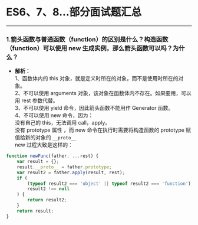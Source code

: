 # ES6、7、8...部分面试题汇总
---
### 1.箭头函数与普通函数（function）的区别是什么？构造函数（function）可以使用 new 生成实例，那么箭头函数可以吗？为什么？
   - **解析：**<br>
    1、函数体内的 this 对象，就是定义时所在的对象，而不是使用时所在的对象。<br>
    2、不可以使用 arguments 对象，该对象在函数体内不存在。如果要用，可以用 rest 参数代替。<br>
    3、不可以使用 yield 命令，因此箭头函数不能用作 Generator 函数。<br>
    4、不可以使用 new 命令，因为：<br>
    没有自己的 this，无法调用 call，apply。<br>
    没有 prototype 属性 ，而 new 命令在执行时需要将构造函数的 prototype 赋值给新的对象的 `__proto__`<br>
    new 过程大致是这样的：<br>
```js
function newFunc(father, ...rest) {
    var result = {};
    result.__proto__ = father.prototype;
    var result2 = father.apply(result, rest);
    if (
        (typeof result2 === 'object' || typeof result2 === 'function') &&
        result2 !== null
    ) {
        return result2;
    }
    return result;
}
````


